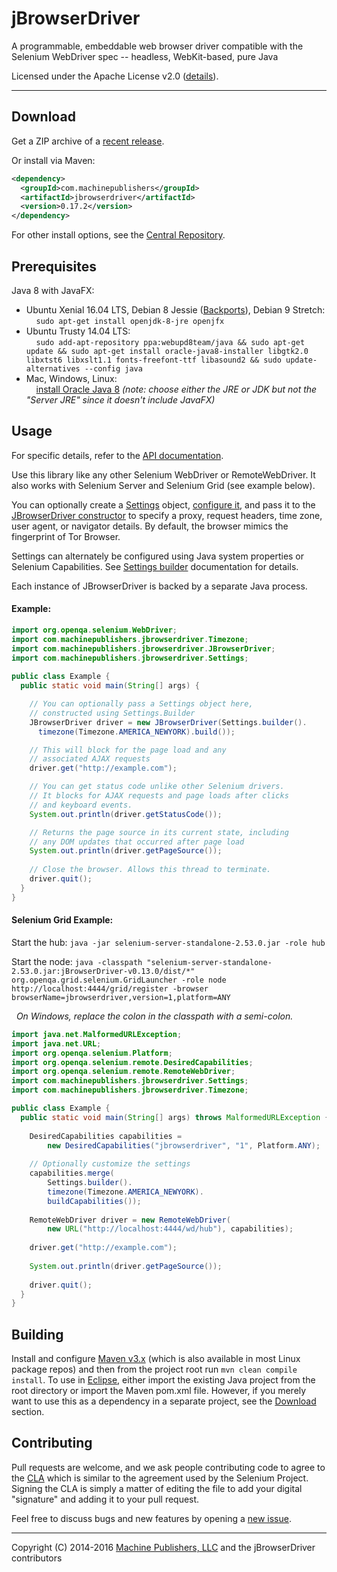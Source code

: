 # jBrowserDriver
A programmable, embeddable web browser driver compatible with the Selenium WebDriver spec -- headless, WebKit-based, pure Java

Licensed under the Apache License v2.0 ([details](https://raw.githubusercontent.com/MachinePublishers/jBrowserDriver/master/LICENSE)).

- - -

## Download
Get a ZIP archive of a [recent release](https://github.com/MachinePublishers/jBrowserDriver/releases/latest).

Or install via Maven:
```xml
<dependency>
  <groupId>com.machinepublishers</groupId>
  <artifactId>jbrowserdriver</artifactId>
  <version>0.17.2</version>
</dependency>
```
For other install options, see the [Central Repository](http://search.maven.org/#artifactdetails|com.machinepublishers|jbrowserdriver|0.17.2|jar).

## Prerequisites
Java 8 with JavaFX:
 * Ubuntu Xenial 16.04 LTS, Debian 8 Jessie ([Backports](https://backports.debian.org/Instructions/#index2h2)), Debian 9 Stretch:<br>&nbsp;&nbsp;&nbsp;&nbsp;`sudo apt-get install openjdk-8-jre openjfx`
 * Ubuntu Trusty 14.04 LTS:<br>&nbsp;&nbsp;&nbsp;&nbsp;`sudo add-apt-repository ppa:webupd8team/java && sudo apt-get update && sudo apt-get install oracle-java8-installer libgtk2.0 libxtst6 libxslt1.1 fonts-freefont-ttf libasound2 && sudo update-alternatives --config java`
 * Mac, Windows, Linux:<br>&nbsp;&nbsp;&nbsp;&nbsp;[install Oracle Java 8](http://www.oracle.com/technetwork/java/javase/downloads/index.html) *(note: choose either the JRE or JDK but not the "Server JRE" since it doesn't include JavaFX)*

## Usage
For specific details, refer to the [API documentation](http://machinepublishers.github.io/jBrowserDriver/).

Use this library like any other Selenium WebDriver or RemoteWebDriver. It also works with Selenium Server and Selenium Grid (see example below).

You can optionally create a [Settings](http://machinepublishers.github.io/jBrowserDriver/com/machinepublishers/jbrowserdriver/Settings.html) object, [configure it](http://machinepublishers.github.io/jBrowserDriver/com/machinepublishers/jbrowserdriver/Settings.Builder.html), and pass it to the [JBrowserDriver constructor](http://machinepublishers.github.io/jBrowserDriver/com/machinepublishers/jbrowserdriver/JBrowserDriver.html#JBrowserDriver-com.machinepublishers.jbrowserdriver.Settings-) to specify a proxy, request headers, time zone, user agent, or navigator details. By default, the browser mimics the fingerprint of Tor Browser.

Settings can alternately be configured using Java system properties or Selenium Capabilities. See [Settings builder](http://machinepublishers.github.io/jBrowserDriver/com/machinepublishers/jbrowserdriver/Settings.Builder.html) documentation for details.

Each instance of JBrowserDriver is backed by a separate Java process.

#### Example:
```java
import org.openqa.selenium.WebDriver;
import com.machinepublishers.jbrowserdriver.Timezone;
import com.machinepublishers.jbrowserdriver.JBrowserDriver;
import com.machinepublishers.jbrowserdriver.Settings;
    
public class Example {
  public static void main(String[] args) {

    // You can optionally pass a Settings object here,
    // constructed using Settings.Builder
    JBrowserDriver driver = new JBrowserDriver(Settings.builder().
      timezone(Timezone.AMERICA_NEWYORK).build());

    // This will block for the page load and any
    // associated AJAX requests
    driver.get("http://example.com");

    // You can get status code unlike other Selenium drivers.
    // It blocks for AJAX requests and page loads after clicks 
    // and keyboard events.
    System.out.println(driver.getStatusCode());

    // Returns the page source in its current state, including
    // any DOM updates that occurred after page load
    System.out.println(driver.getPageSource());
    
    // Close the browser. Allows this thread to terminate.
    driver.quit();
  }
}
```

#### Selenium Grid Example:

Start the hub: `java -jar selenium-server-standalone-2.53.0.jar -role hub`

Start the node: `java -classpath "selenium-server-standalone-2.53.0.jar:jBrowserDriver-v0.13.0/dist/*" org.openqa.grid.selenium.GridLauncher -role node http://localhost:4444/grid/register -browser browserName=jbrowserdriver,version=1,platform=ANY`

&nbsp;&nbsp;*On Windows, replace the colon in the classpath with a semi-colon.*

```java
import java.net.MalformedURLException;
import java.net.URL;
import org.openqa.selenium.Platform;
import org.openqa.selenium.remote.DesiredCapabilities;
import org.openqa.selenium.remote.RemoteWebDriver;
import com.machinepublishers.jbrowserdriver.Settings;
import com.machinepublishers.jbrowserdriver.Timezone;

public class Example {
  public static void main(String[] args) throws MalformedURLException {
  
    DesiredCapabilities capabilities = 
        new DesiredCapabilities("jbrowserdriver", "1", Platform.ANY);
    
    // Optionally customize the settings
    capabilities.merge(
        Settings.builder().
        timezone(Timezone.AMERICA_NEWYORK).
        buildCapabilities());
    
    RemoteWebDriver driver = new RemoteWebDriver(
        new URL("http://localhost:4444/wd/hub"), capabilities);
    
    driver.get("http://example.com");
    
    System.out.println(driver.getPageSource());
    
    driver.quit();
  }
}
```



## Building
Install and configure [Maven v3.x](https://maven.apache.org/download.cgi) (which is also available in most Linux package repos) and then from the project root run `mvn clean compile install`. To use in [Eclipse](http://www.eclipse.org/downloads/), either import the existing Java project from the root directory or import the Maven pom.xml file. However, if you merely want to use this as a dependency in a separate project, see the [Download](https://github.com/MachinePublishers/jBrowserDriver#download) section.

## Contributing
Pull requests are welcome, and we ask people contributing code to agree to the [CLA](https://github.com/MachinePublishers/jBrowserDriver/blob/master/CLA-rev2-digital.txt) which is similar to the agreement used by the Selenium Project. Signing the CLA is simply a matter of editing the file to add your digital "signature" and adding it to your pull request.

Feel free to discuss bugs and new features by opening a [new issue](https://github.com/MachinePublishers/jBrowserDriver/issues/new).

- - -

Copyright (C) 2014-2016 [Machine Publishers, LLC](https://machinepublishers.com) and the jBrowserDriver contributors
